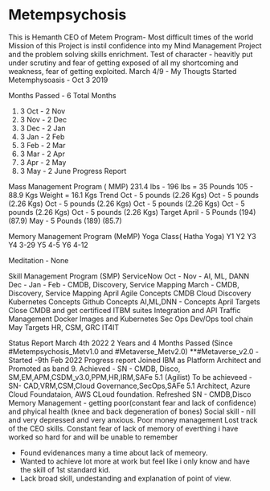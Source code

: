 # Metempsychosis
This is Hemanth CEO of Metem Program- Most difficult times of the world
Mission of this Project is instil confidence into my Mind Management Project and the problem solving skills enrichment.
Test of character - heavitly put under scrutiny and fear of getting exposed of all my shortcoming and weakness, fear of getting exploited.
March 4/9 - My Thougts
Started Metemphysoasis - Oct 3 2019

Months Passed - 6 Total Months
1. 3 Oct - 2 Nov
2. 3 Nov - 2 Dec
3. 3 Dec - 2 Jan
4. 3 Jan - 2 Feb
5. 3 Feb - 2 Mar
6. 3 Mar - 2 Apr
7. 3 Apr - 2 May
8. 3 May - 2 June
Progress Report

Mass Management Program ( MMP)
231.4 lbs - 196 lbs = 35 Pounds
105 - 88.9 Kgs Weight = 16.1 Kgs
Trend
Oct - 5 pounds (2.26 Kgs)
Oct - 5 pounds (2.26 Kgs)
Oct - 5 pounds (2.26 Kgs)
Oct - 5 pounds (2.26 Kgs)
Oct - 5 pounds (2.26 Kgs)
Oct - 5 pounds (2.26 Kgs)
Target 
April - 5 Pounds (194) (87.9)
May  - 5 Pounds  (189) (85.7)

Memory Management Program (MeMP)
Yoga Class( Hatha Yoga)
Y1 
Y2
Y3
Y4 3-29
Y5 4-5
Y6 4-12

Meditation - None

Skill Management Program (SMP)
ServiceNow 
Oct - 
Nov - AI, ML, DANN
Dec - 
Jan - 
Feb - CMDB, Discovery, Service Mapping
March - CMDB, Discovery, Service Mapping
April
Agile Concepts
CMDB
Cloud Discovery
Kubernetes Concepts
Github Concepts
AI,ML,DNN - Concepts
April Targets
Close CMDB and get certificed
ITBM suites
Integration and API Traffic Management
Docker Images and Kubernetes
Sec Ops
Dev/Ops tool chain
May Targets
HR, CSM, GRC
IT4IT

Status Report March 4th 2022
2 Years and 4 Months Passed (Since #Metempsychosis_Metv1.0 and #Metaverse_Metv2.0)
**#Metaverse_v2.0 -Started -9th Feb 2022
Progress report
Joined IBM as Platform Architect and Promoted as band 9.
Achieved - SN - CMDB, Disco, SM,EM,APM,CSDM_v3.0,PPM,HR,IRM,SAFe 5.1 (Agilist)
To be achieveed - SN- CAD,VRM,CSM,Cloud Governance,SecOps,SAFe 5.1 Architect, Azure Cloud Foundataion, AWS CLoud foundation.
Refreshed SN - CMDB,Disco 
Memory Management - getting poor(constant fear and lack of confidence) and phyical health (knee and back degeneration of bones)
Social skill - nill and very depressed and very anxious.
Poor money management
Lost track of the CEO skills.
Constant fear of lack of memory of everthing i have worked so hard for and will be unable to remember
- Found evidenances many a time about lack of memeory.
- Wanted to achieve lot more at work but feel like i only know and have the skill of 1st standard kid.
- Lack broad skill, undestanding and explanation of point of view.

